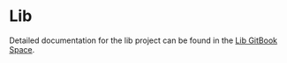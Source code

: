 # Lib
Detailed documentation for the lib project can be found in the [Lib GitBook Space](https://app.gitbook.com/@shapeshiftdao/s/lib/).